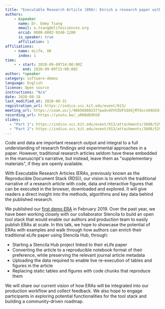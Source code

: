 ```yaml
---
title: "Executable Research Article (ERA): Enrich a research paper with code and data"
authors:
    - &speaker
      name: Dr. Emmy Tsang
      email: e.tsang@elifesciences.org
      orcid: 0000-0002-9248-1280
      is_speaker: true
      affiliation: 1
affiliations:
    - name: eLife, UK
      index: 1
time:
    - - start: 2020-09-09T14:00:00Z
        end: 2020-09-09T15:00:00Z
author: *speaker
category: software-demos
language: English
license: Open source
instructions: "N/a"
date: 2020-08-18
last_modified_at: 2020-08-31
registration_url: https://indico.scc.kit.edu/event/913/
meeting_url: https://zoom.us/j/98656860237?pwd=dVVVZUFSdXdjRTdscnU4U2drWXNsdz09
recording_url: https://youtu.be/_uRKBdEHhS0
slides:
  - "Part 1": https://indico.scc.kit.edu/event/913/attachments/3608/5295/go
  - "Part 2": https://indico.scc.kit.edu/event/913/attachments/3608/5296/go
---
```

Code and data are important research output and integral to a full understanding of research findings and experimental approaches in a paper. However, traditional research articles seldom have these embedded in the manuscript's narrative, but instead, leave them as "supplementary materials", if they are openly available.

With Executable Research Articles (ERAs, previously known as the Reproducible Document Stack (RDS)), our vision is to enrich the traditional narrative of a research article with code, data and interactive figures that can be executed in the browser, downloaded and explored. It will give readers a direct insight into the methods, algorithms and key data behind the published research.

We published our [first demo ERA][1] in February 2019. Over the past year, we have been working closely with our collaborator Stencila to build an open tool stack that would enable our authors and production team to easily publish ERAs at scale. In this talk, we hope to showcase the potential of ERAs with examples and walk through how authors can enrich their traditional eLife paper using Stencila Hub, through:

 - Starting a Stencila Hub project linked to their eLife paper
 - Converting the article to a reproducible notebook format of their
   preference, while preserving the relevant journal article metadata
 - Uploading the data required to enable live re-execution of tables and
   figures in the article
 - Replacing static tables and figures with code chunks that reproduce them

We will share our current vision of how ERAs will be integrated into our production workflow and collect feedback. We also hope to engage participants in exploring potential functionalities for the tool stack and building a community-driven roadmap.

  [1]: https://elifesciences.org/articles/30274/executable
